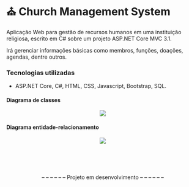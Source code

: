 # ⛪ Church Management System
Aplicação Web para gestão de recursos humanos em uma instituição religiosa, escrito em C# sobre um projeto ASP.NET Core MVC 3.1.

Irá gerenciar informações básicas como membros, funções, doações, agendas, dentre outros.<br>

### Tecnologias utilizadas
* ASP.NET Core, C#, HTML, CSS, Javascript, Bootstrap, SQL.

#### Diagrama de classes

<p align="center">
  <img src="https://raw.githubusercontent.com/vctr-moraes/ChurchSystem/master/images/Diagrama%20de%20classes.jpg?token=ALYRBX4JHRLVRPNIA3QTV226Q2USG" style="max-width:100%;"> 
</p>

#### Diagrama entidade-relacionamento

<p align="center">
  <img src="https://raw.githubusercontent.com/vctr-moraes/ChurchSystem/master/images/Diagrama%20ER.png" style="max-width:100%;"> 
</p>



<br><br><br>

<p align="center"> – – – – – – Projeto em desenvolvimento – – – – – – </p>
